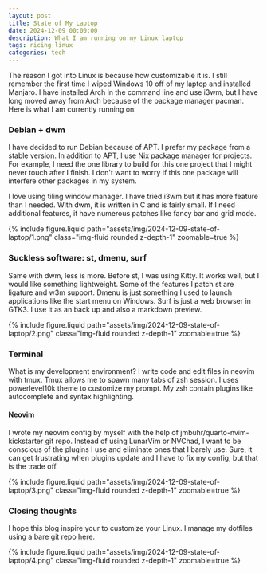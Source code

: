 ```yaml
---
layout: post
title: State of My Laptop
date: 2024-12-09 00:00:00
description: What I am running on my Linux laptop
tags: ricing linux
categories: tech
---
```


The reason I got into Linux is because how customizable it is. I still remember the first time I wiped Windows 10 off of my laptop and installed Manjaro. I have installed Arch in the command line and use i3wm, but I have long moved away from Arch because of the package manager pacman. Here is what I am currently running on:

### Debian + dwm
I have decided to run Debian because of APT. I prefer my package from a stable version. In addition to APT, I use Nix package manager for projects. For example, I need the one library to build for this one project that I might never touch after I finish. I don't want to worry if this one package will interfere other packages in my system.

I love using tiling window manager. I have tried i3wm but it has more feature than I needed. With dwm, it is written in C and is fairly small. If I need additional features, it have numerous patches like fancy bar and grid mode.

{% include figure.liquid path="assets/img/2024-12-09-state-of-laptop/1.png" class="img-fluid rounded z-depth-1" zoomable=true %}

### Suckless software: st, dmenu, surf
Same with dwm, less is more. Before st, I was using Kitty. It works well, but I would like something lightweight. Some of the features I patch st are ligature and w3m support. Dmenu is just something I used to launch applications like the start menu on Windows. Surf is just a web browser in GTK3. I use it as an back up and also a markdown preview.

{% include figure.liquid path="assets/img/2024-12-09-state-of-laptop/2.png" class="img-fluid rounded z-depth-1" zoomable=true %}

### Terminal
What is my development environment? I write code and edit files in neovim with tmux. Tmux allows me to spawn many tabs of zsh session. I uses powerlevel10k theme to customize my prompt. My zsh contain plugins like autocomplete and syntax highlighting.
#### Neovim
I wrote my neovim config by myself with the help of jmbuhr/quarto-nvim-kickstarter git repo. Instead of using LunarVim or NVChad, I want to be conscious of the plugins I use and eliminate ones that I barely use. Sure, it can get frustrating when plugins update and I have to fix my config, but that is the trade off.

{% include figure.liquid path="assets/img/2024-12-09-state-of-laptop/3.png" class="img-fluid rounded z-depth-1" zoomable=true %}

### Closing thoughts
I hope this blog inspire your to customize your Linux. I manage my dotfiles using a bare git repo [here](https://github.com/yaolin902/dotfiles2).

{% include figure.liquid path="assets/img/2024-12-09-state-of-laptop/4.png" class="img-fluid rounded z-depth-1" zoomable=true %}
